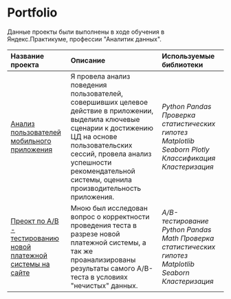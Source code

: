 # Portfolio

Данные проекты были выполнены в ходе обучения в Яндекс.Практикуме, профессии "Аналитик данных".

| Название проекта | Описание | Используемые библиотеки | 
| :---------------------- | :---------------------- | :---------------------- |
| [Анализ пользователей мобильного приложения](mobile_app_users)| Я провела анализ поведения пользователей, совершивших целевое действие в приложении, выделила ключевые сценарии к достижению ЦД на основе пользовательских сессий, провела анализ успешности рекомендательной системы, оценила производительность приложения.| *Python* *Pandas* *Проверка статистических гипотез* *Matplotlib* *Seaborn* *Plotly* *Классификация* <br> *Кластеризация*|
| [Преокт по А/В - тестированию новой платежной системы на сайте](ab_test_new_pay_system)| Мною был исследован вопрос о корректности проведения теста в разрезе новой платежной системы, а так же проанализированы результаты самого А/B-теста в условиях "нечистых" данных. | *A/B-тестирование* *Python* *Pandas* *Math* *Проверка статистических гипотез* *Matplotlib* *Seaborn* *Кластеризация*|36
